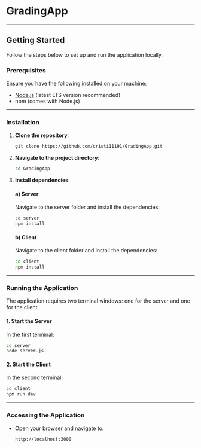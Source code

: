 # GradingApp

---

## Getting Started

Follow the steps below to set up and run the application locally.

### Prerequisites

Ensure you have the following installed on your machine:
- [Node.js](https://nodejs.org/) (latest LTS version recommended)
- npm (comes with Node.js)

---

### Installation

1. **Clone the repository**:
   ```bash
   git clone https://github.com/cristi11191/GradingApp.git
   ```

2. **Navigate to the project directory**:
   ```bash
   cd GradingApp
   ```

3. **Install dependencies**:

   #### a) Server
   Navigate to the server folder and install the dependencies:
   ```bash
   cd server
   npm install
   ```

   #### b) Client
   Navigate to the client folder and install the dependencies:
   ```bash
   cd client
   npm install
   ```

---

### Running the Application

The application requires two terminal windows: one for the server and one for the client.

#### 1. Start the Server
In the first terminal:
   ```bash
   cd server
   node server.js
   ```

#### 2. Start the Client
In the second terminal:
   ```bash
   cd client
   npm run dev
   ```

---

### Accessing the Application

- Open your browser and navigate to:
  ```
  http://localhost:3000
  ```

